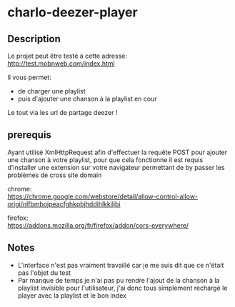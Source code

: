 # charlo-deezer-player


## Description

Le projet peut être testé à cette adresse:
http://test.mobnweb.com/index.html

Il vous permet:
* de charger une playlist
* puis d'ajouter une chanson à la playlist en cour

Le tout via les url de partage deezer !

## prerequis

Ayant utilisé XmlHttpRequest afin d'effectuer la requête POST pour ajouter une chanson à votre playlist,
pour que cela fonctionne il est requis d'installer une extension sur votre navigateur permettant de by passer les problèmes de cross site domain

chrome:  
https://chrome.google.com/webstore/detail/allow-control-allow-origi/nlfbmbojpeacfghkpbjhddihlkkiljbi

firefox:  
https://addons.mozilla.org/fr/firefox/addon/cors-everywhere/

## Notes

* L'interface n'est pas vraiment travaillé car je me suis dit que ce n'était pas l'objet du test
* Par manque de temps je n'ai pas pu rendre l'ajout de la chanson à la playlist invisible pour l'utilisateur,
j'ai donc tous simplement rechargé le player avec la playlist et le bon index